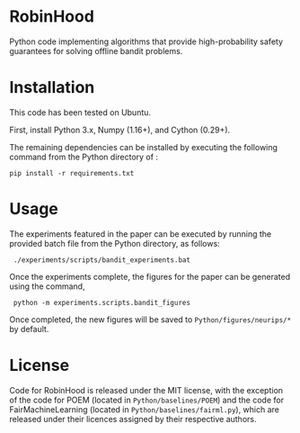 # RobinHood

Python code implementing algorithms that provide high-probability safety guarantees for solving offline bandit problems.

# Installation

This code has been tested on Ubuntu.

First, install Python 3.x, Numpy (1.16+), and Cython (0.29+).

The remaining dependencies can be installed by executing the following command from the Python directory of : 

	pip install -r requirements.txt

# Usage

The experiments featured in the paper can be executed by running the provided batch file from the Python directory, as follows:

     ./experiments/scripts/bandit_experiments.bat
     
Once the experiments complete, the figures for the paper can be generated using the command, 

     python -m experiments.scripts.bandit_figures
     
Once completed, the new figures will be saved to `Python/figures/neurips/*` by default.

# License

Code for RobinHood is released under the MIT license, with the exception of the code for POEM (located in `Python/baselines/POEM`) and the code for FairMachineLearning (located in `Python/baselines/fairml.py`), which are released under their licences assigned by their respective authors.
